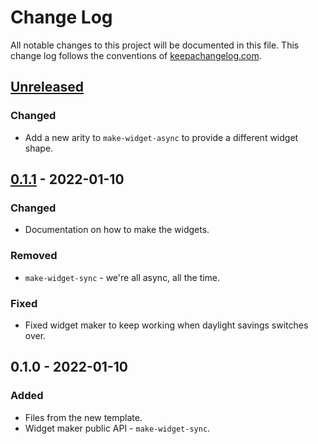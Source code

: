 # Change Log
All notable changes to this project will be documented in this file. This change log follows the conventions of [keepachangelog.com](http://keepachangelog.com/).

## [Unreleased]
### Changed
- Add a new arity to `make-widget-async` to provide a different widget shape.

## [0.1.1] - 2022-01-10
### Changed
- Documentation on how to make the widgets.

### Removed
- `make-widget-sync` - we're all async, all the time.

### Fixed
- Fixed widget maker to keep working when daylight savings switches over.

## 0.1.0 - 2022-01-10
### Added
- Files from the new template.
- Widget maker public API - `make-widget-sync`.

[Unreleased]: https://github.com/com.yetanalytics/pedestal-oidc/compare/0.1.1...HEAD
[0.1.1]: https://github.com/com.yetanalytics/pedestal-oidc/compare/0.1.0...0.1.1
